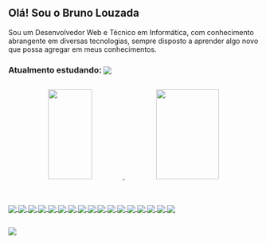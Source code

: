 ## Olá! Sou o Bruno Louzada
Sou um Desenvolvedor Web e Técnico em Informática, com conhecimento abrangente em diversas tecnologias, sempre disposto a aprender algo novo que possa agregar em meus conhecimentos.

### Atualmento estudando: <img align="center" src="https://img.shields.io/badge/C%23-239120?style=plastiic&logo=c-sharp&logoColor=white">

##

<div align="center">
  <a href="https://github.com/brunaumLL">
  <img height="180em" width="42%" src="https://github-readme-stats-brunaumll.vercel.app/api?username=brunaumLL&show_icons=true&theme=dark&include_all_commits=true&count_private=true"/>
  <img height="180em" width="50%" src="https://github-readme-stats-brunaumll.vercel.app/api/top-langs/?username=brunaumLL&layout=compact&langs_count=7&theme=dark"/>
</div>

 ##
 
<div style="display: inline_block"><br>
  <img align="center" src="https://img.shields.io/badge/JavaScript-F7DF1E?style=plastiic&logo=javascript&logoColor=black">
  <img align="center" src="https://img.shields.io/badge/Python-3776AB?style=plastiic&logo=python&logoColor=white">
  <img align="center" src="https://img.shields.io/badge/React-20232A?style=plastiic&logo=react&logoColor=61DAFB">
  <img align="center" src="https://img.shields.io/badge/TypeScript-007ACC?style=plastiic&logo=typescript&logoColor=white">
  <img align="center" src="https://img.shields.io/badge/Linux-FCC624?style=plastiic&logo=linux&logoColor=black">
  <img align="center" src="https://img.shields.io/badge/Visual_Studio_Code-0078D4?style=plastiic&logo=visual%20studio%20code&logoColor=white">
  <img align="center" src="https://img.shields.io/badge/HTML5-E34F26?style=plastiic&logo=html5&logoColor=white">
  <img align="center" src="https://img.shields.io/badge/CSS3-1572B6?style=plastiic&logo=css3&logoColor=white">
  <img align="center" src="https://img.shields.io/badge/GIT-E44C30?style=plastiic&logo=git&logoColor=white">
  <img align="center" src="https://img.shields.io/badge/GitHub-100000?style=plastiic&logo=github&logoColor=white">
  <img align="center" src="https://img.shields.io/badge/Node.js-43853D?style=plastiic&logo=node.js&logoColor=white">
  <img align="center" src="https://img.shields.io/badge/NPM-%23CB3837.svg?style=plastiic&logo=npm&logoColor=white">
  <img align="center" src="https://img.shields.io/badge/docker-%230db7ed.svg?style=plastiic&logo=docker&logoColor=white">
  <img align="center" src="https://img.shields.io/badge/express.js-%23404d59.svg?style=plastiic&logo=express&logoColor=%2361DAFB">
  <img align="center" src="https://img.shields.io/badge/Sequelize-52B0E7?style=plastiic&logo=Sequelize&logoColor=white">
  <img align="center" src="https://img.shields.io/badge/MySQL-00000F?style=plastiic&logo=mysql&logoColor=white">
  <img align="center" src="https://img.shields.io/badge/MongoDB-4EA94B?style=plastiic&logo=mongodb&logoColor=white">
  
  ##
  
  <div> 
  <a href="https://www.linkedin.com/in/brunolorenzonlouzada/" target="_blank"><img src="https://img.shields.io/badge/-LinkedIn-%230077B5?style=plastiic&logo=linkedin&logoColor=white" target="_blank"></a>  
</div>
